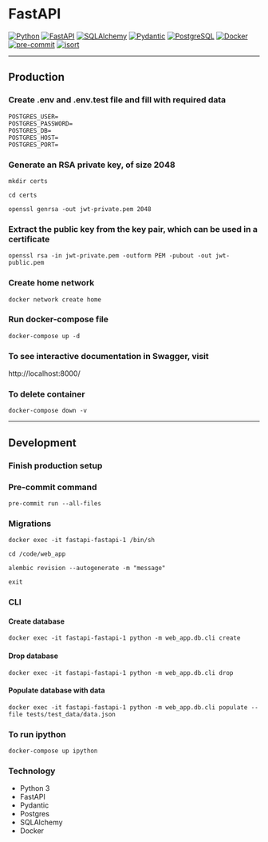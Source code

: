 # FastAPI
[![Python](https://img.shields.io/badge/-Python-%233776AB?style=for-the-badge&logo=python&logoColor=white&labelColor=0a0a0a)](https://www.python.org/)
[![FastAPI](https://img.shields.io/badge/FastAPI-005571?style=for-the-badge&logo=fastapi&logoColor=white&labelColor=0a0a0a)](https://fastapi.tiangolo.com/)
[![SQLAlchemy](https://img.shields.io/badge/SQLAlchemy-%232F5D62?style=for-the-badge&logo=sqlalchemy&logoColor=white&labelColor=0a0a0a)](https://www.sqlalchemy.org/)
[![Pydantic](https://img.shields.io/badge/Pydantic-%23C8102E?style=for-the-badge&logo=pydantic&logoColor=white&labelColor=0a0a0a)](https://pydantic-docs.helpmanual.io/)
[![PostgreSQL](https://img.shields.io/badge/-PostgreSQL-%23316192?style=for-the-badge&logo=postgresql&logoColor=white&labelColor=0a0a0a)](https://www.postgresql.org/)
[![Docker](https://img.shields.io/badge/-Docker-%232496ED?style=for-the-badge&logo=docker&logoColor=white&labelColor=0a0a0a)](https://www.docker.com/)
[![pre-commit](https://img.shields.io/badge/-pre--commit-yellow?style=for-the-badge&logo=pre-commit&logoColor=white&labelColor=0a0a0a)](https://pre-commit.com/)
[![isort](https://img.shields.io/badge/isort-enabled-brightgreen?style=for-the-badge&logo=isort&logoColor=white&labelColor=0a0a0a)](https://pycqa.github.io/isort/)

***
## Production
### Create .env and .env.test file and fill with required data

```
POSTGRES_USER=
POSTGRES_PASSWORD=
POSTGRES_DB=
POSTGRES_HOST=
POSTGRES_PORT=
```
### Generate an RSA private key, of size 2048
```
mkdir certs
```
```
cd certs
```
```
openssl genrsa -out jwt-private.pem 2048
```
### Extract the public key from the key pair, which can be used in a certificate

```
openssl rsa -in jwt-private.pem -outform PEM -pubout -out jwt-public.pem
```

### Create home network
```
docker network create home
```
### Run docker-compose file
```
docker-compose up -d
```
### To see interactive documentation in Swagger, visit
http://localhost:8000/
### To delete container
```
docker-compose down -v
```
***
## Development
### Finish production setup
### Pre-commit command
```
pre-commit run --all-files
```
### Migrations
```
docker exec -it fastapi-fastapi-1 /bin/sh
```
```
cd /code/web_app
```
```
alembic revision --autogenerate -m "message"
```
```
exit
```
### CLI
#### Create database
```
docker exec -it fastapi-fastapi-1 python -m web_app.db.cli create
```
#### Drop database
```
docker exec -it fastapi-fastapi-1 python -m web_app.db.cli drop
```
#### Populate database with data
```
docker exec -it fastapi-fastapi-1 python -m web_app.db.cli populate --file tests/test_data/data.json
```
### To run ipython
```
docker-compose up ipython
```

### Technology

- Python 3
- FastAPI
- Pydantic
- Postgres
- SQLAlchemy
- Docker
